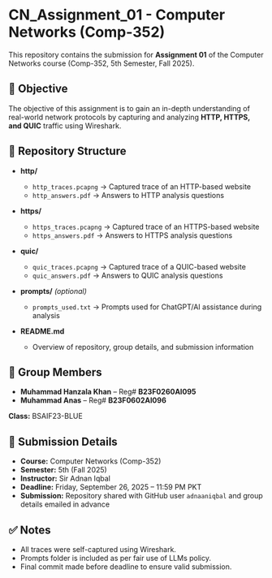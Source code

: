 # CN_Assignment_01 - Computer Networks (Comp-352)

This repository contains the submission for **Assignment 01** of the Computer Networks course (Comp-352, 5th Semester, Fall 2025).

## 🎯 Objective
The objective of this assignment is to gain an in-depth understanding of real-world network protocols by capturing and analyzing **HTTP, HTTPS, and QUIC** traffic using Wireshark.
 
## 📂 Repository Structure
- **http/**  
  - `http_traces.pcapng` → Captured trace of an HTTP-based website  
  - `http_answers.pdf` → Answers to HTTP analysis questions  

- **https/**  
  - `https_traces.pcapng` → Captured trace of an HTTPS-based website  
  - `https_answers.pdf` → Answers to HTTPS analysis questions  

- **quic/**  
  - `quic_traces.pcapng` → Captured trace of a QUIC-based website  
  - `quic_answers.pdf` → Answers to QUIC analysis questions  

- **prompts/** *(optional)*  
  - `prompts_used.txt` → Prompts used for ChatGPT/AI assistance during analysis  

- **README.md**  
  - Overview of repository, group details, and submission information  

## 👥 Group Members
- **Muhammad Hanzala Khan** – Reg# **B23F0260AI095**  
- **Muhammad Anas** – Reg# **B23F0602AI096**  

**Class:** BSAIF23-BLUE  

## 📅 Submission Details
- **Course:** Computer Networks (Comp-352)  
- **Semester:** 5th (Fall 2025)  
- **Instructor:** Sir Adnan Iqbal  
- **Deadline:** Friday, September 26, 2025 – 11:59 PM PKT  
- **Submission:** Repository shared with GitHub user `adnaaniqbal` and group details emailed in advance  

## ✅ Notes
- All traces were self-captured using Wireshark.  
- Prompts folder is included as per fair use of LLMs policy.  
- Final commit made before deadline to ensure valid submission.  

